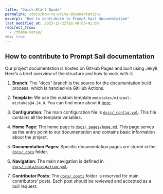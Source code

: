 ```yaml
---
title: "Quick-Start Guide"
permalink: /docs/how-to-write-documentation/
excerpt: "How to contribute to Prompt Sail documentation"
last_modified_at: 2023-12-22T18:48:05+01:00
redirect_from:
  - /theme-setup/
toc: true
---
```





## How to contribute to Prompt Sail documentation

Our project documentation is hosted on GitHub Pages and built using Jekyll. Here's a brief overview of the structure and how to work with it:

1. **Branch**: The "docs" branch is the source for the documentation build process, which is handled via GitHub Actions.

2. **Template**: We use the custom template `mmistakes/minimal-mistakes@4.24.0`. You can find more about it [here](https://github.com/mmistakes/minimal-mistakes/tree/master).

3. **Configuration**: The main configuration file is [`docs/_config.yml`](docs/_config.yml). This file contains all the template variables.

4. **Home Page**: The home page is [`docs/_pages/home.md`](docs/_pages/home.md). This page serves as the entry point to our documentation and contains basic information about the project.

5. **Documentation Pages**: Specific documentation pages are stored in the [`docs/_docs`](docs/_docs) folder.

6. **Navigation**: The main navigation is defined in [`docs/_data/navigation.yml`](docs/_data/navigation.yml).

7. **Contributor Posts**: The [`docs/_posts`](docs/_posts) folder is reserved for main contributors' posts. Each post should be reviewed and accepted as a pull request.

